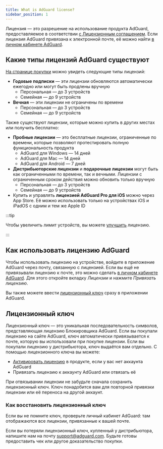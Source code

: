 ```yaml
---
title: What is AdGuard license?
sidebar_position: 1
---
```


Лицензия — это разрешение на использование продукта AdGuard, предоставляемое в соответствии [с Лицензионным соглашением](https://adguard.com/eula.html). Если лицензия AdGuard привязана к электронной почте, её можно найти [в личном кабинете AdGuard](https://my.adguard.com/).

## Какие типы лицензий AdGuard существуют

[На странице покупки](https://adguard.com/license.html) можно увидеть следующие типы лицензий:

- **Годовые подписки** — эти лицензии обновляются автоматически ежегодно или могут быть продлены вручную
    - Персональная — до 3 устройств
    - Семейная — до 9 устройств
- **Вечная** — эти лицензии не ограничены по времени
    - Персональная — до 3 устройств
    - Семейная — до 9 устройств

Также существуют лицензии, которые можно купить в других местах или получить бесплатно:

- **Пробные лицензии** — это бесплатные лицензии, ограниченные по времени, которые позволяют протестировать полную функциональность продукта
    - AdGuard для Windows — 14 дней
    - AdGuard для Mac — 14 дней
    - AdGuard для Android — 7 дней
- **Дистрибьюторские лицензии** и **подарочные лицензии** могут быть как ограниченными по времени, так и вечными. Лицензии с ограниченным сроком действия можно обновить только вручную
    - Персональная — до 3 устройств
    - Семейная — до 9 устройств
- Купить и управлять **лицензией AdGuard Pro для iOS** можно через App Store. Её можно использовать только на устройствах iOS и iPadOS с одним и тем же Apple ID

:::tip

Чтобы увеличить лимит устройств, вы можете [улучшить](../payment-options/#upgrade) лицензию.

:::

## Как использовать лицензию AdGuard

Чтобы использовать лицензию на устройстве, войдите в приложение AdGuard через почту, связанную с лицензией. Если вы ещё не привязывали лицензию к почте, это можно сделать [в личном кабинете AdGuard](https://my.adguard.com/). Для этого откройте вкладку *Лицензии* и нажмите *Привязать лицензию*.

Вы также можете ввести [лицензионный ключ](#license-key) сразу в приложении AdGuard.

## Лицензионный ключ

Лицензионный ключ — это уникальная последовательность символов, представляющая лицензию Блокировщика AdGuard. Если вы покупали лицензию на сайте AdGuard, ключ автоматически привязывается к почте, которую вы использовали при покупке лицензии. Если вы покупали лицензию у дистрибьютора, ключ выдаётся вам отдельно. С помощью лицензионного ключа вы можете:

- [Активировать лицензию](../activation) в продукте, если у вас нет аккаунта AdGuard
- Привязать лицензию к аккаунту AdGuard или отвязать её

При отвязывании лицензии не забудьте сначала сохранить лицензионный ключ. Ключ понадобится вам для повторной привязки лицензии или её переноса на другой аккаунт.

### Как восстановить лицензионный ключ

Если вы не помните ключ, проверьте личный кабинет AdGuard: там отображаются все лицензии, привязанные к вашей почте.

Если вы потеряли лицензионный ключ, купленный у дистрибьютора, напишите нам на почту support@adguard.com. Будьте готовы предоставить чек или другое доказательство покупки.
